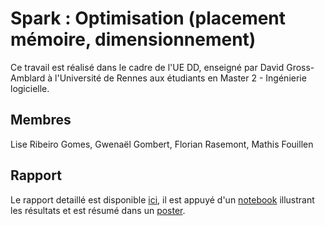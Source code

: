 # Spark : Optimisation (placement mémoire, dimensionnement)
Ce travail est réalisé dans le cadre de l'UE DD, enseigné par David Gross-Amblard à l'Université de Rennes aux étudiants en Master 2 - Ingénierie logicielle.

## Membres
Lise Ribeiro Gomes, Gwenaël Gombert, Florian Rasemont, Mathis Fouillen

## Rapport
Le rapport detaillé est disponible [ici](report.md), il est appuyé d'un [notebook](notebook/notebook.ipynb) illustrant les résultats et est résumé dans
un [poster](SparkOptimization_Poster.pdf).